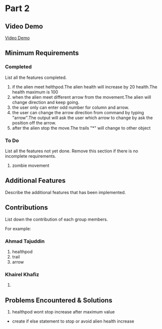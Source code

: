 # Part 2

## Video Demo

[Video Demo](https://www.youtube.com/watch?v=Clomfu6q9QE)

## Minimum Requirements

### Completed

List all the features completed.

1. if the alien meet helthpod.The alien health will increase by 20 health.The health maximum is 100
2. when the alien meet different arrow from the movement.The alien will change direction and keep going.
3. the user only can enter odd number for column and arrow.
4. the user can change the arrow direction from command by typing "arrow".The output will ask the user which arrow to change by ask the position off the arrow.
5. after the alien stop the move.The trails "*" will change to other object

### To Do

List all the features not yet done. Remove this section if there is no incomplete requirements.

1. zombie movement

## Additional Features

Describe the additional features that has been implemented.

## Contributions

List down the contribution of each group members.

For example:

### Ahmad Tajuddin

1. healthpod
2. trail
3. arrow

### Khairel Khafiz

1. 

## Problems Encountered & Solutions

1. healthpod wont stop increase after maximum value
-  create if else statement to stop or avoid alien health increase
